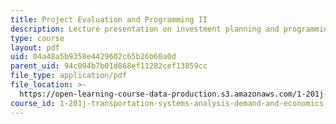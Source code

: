 ```yaml
---
title: Project Evaluation and Programming II
description: Lecture presentation on investment planning and programming.
type: course
layout: pdf
uid: 04a48a5b9358e4429602c65b26b60a0d
parent_uid: 94c094b7b01d868ef11282cef13859cc
file_type: application/pdf
file_location: >-
  https://open-learning-course-data-production.s3.amazonaws.com/1-201j-transportation-systems-analysis-demand-and-economics-fall-2008/04a48a5b9358e4429602c65b26b60a0d_1.201_f08_lec23.pdf
course_id: 1-201j-transportation-systems-analysis-demand-and-economics-fall-2008
---
```

